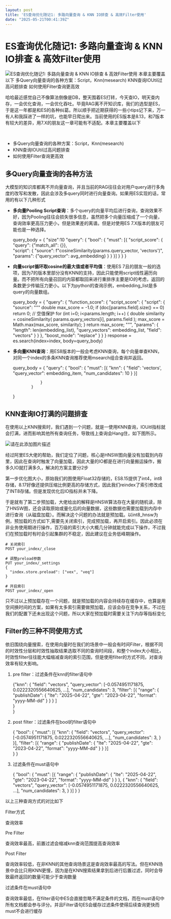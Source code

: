```yaml
---
layout: post
title: 'ES查询优化随记1: 多路向量查询 & KNN IO排查 & 高效Filter使用'
date: "2025-05-21T00:41:39Z"
---
```

ES查询优化随记1: 多路向量查询 & KNN IO排查 & 高效Filter使用
=========================================

![ES查询优化随记1: 多路向量查询 &amp; KNN IO排查 &amp; 高效Filter使用](https://img2024.cnblogs.com/blog/1326688/202505/1326688-20250521083310999-348717162.png) 本章主要覆盖以下 多Query向量查询的各种方案：Script，Knn(mesearch) KNN查询IOUtil过高问题排查 如何使用Filter查询更高效

哈哈最近感觉自己不像算法倒像是DB，整天围着ES打转，今天查IO，明天查内存，一会优化查询，一会优化吞吐。毕竟RAG离不开知识库，我们的选型是ES，于是这一年都是和ES的各种纠葛。所以顺手把近期获得的一些小tips记下来，万一有人和我踩进了一样的坑，也能早日爬出来。当前使用的ES版本是8.13，和7版本有较大的差异，用7.X的朋友这一章可能有不适配。本章主要覆盖以下

​

*   多Query向量查询的各种方案：Script，Knn(mesearch)
*   KNN查询IOUtil过高问题排查
*   如何使用Filter查询更高效

多Query向量查询的各种方法
---------------

大模型的知识库都离不开向量查询，并且当前的RAG往往会对用户query进行多角度的改写和发散，因此会涉及多query同时进行向量查询。如果用ES实现的话，常用的有以下几种形式

*   **多向量Pooling Script查询**：多个query的向量平均后进行查询，查询效果不好，因为Pooling往往会损失很多信息，虽然把多个向量压缩成了一个向量，查询效率更高压力更小，但是效果差的离谱。但是对使用ES 7.X版本的朋友可能也是一种选择。

    query_body = {
        "size":10
        "query": {
                "bool": {
                    "must": [{
                        "script_score": {
                            "query": {"match_all": {}},  
                            "script": {
                                "source": f"cosineSimilarity(params.query_vector, 'vectors')",
                                "params": {"query_vector": avg_embedding}
                            }
                        }
                    }]
                }
            }
    }
    

*   **向量script循环取cosine的最大值或者平均值**：使用ES 7且的朋友一般的选项，因为7的版本里部分没有KNN的支持，因此只能使用script线性遍历向量。而不把所有向量召回的内容都取回来进行重排序主要是IO的考虑，返回的条数更少传输压力更小。以下为python的查询示例，embedding\_list是多query的向量数组。

    query_body = {
        "query": {
            "function_score": {
                "script_score": {
                    "script": {
                        "source": """
                            double max_score = -1.0;
                            if (doc[params.field].size() == 0) return 0; // 空值保护
                            for (int i=0; i<params.length; i++) {
                                double similarity = cosineSimilarity(
                                    params.query_vectors[i], 
                                    params.field
                                );
                                max_score = Math.max(max_score, similarity);
                            }
                            return max_score;
                        """,
                        "params": {
                            "length": len(embedding_list),
                            "query_vectors": embedding_list,
                            "field": "vectors"
                        }
                    }
                },
                "boost_mode": "replace"
            }
        }
    }
    response = es.search(index=index, body=query_body)
    

*   **多向量KNN查询**：用ES8版本的一般会考虑KNN查询，每个向量单查KNN，对同一个index的多条KNN查询推荐使用msearch组合查询并返回。

    query_body = {
        "query": {
                    "bool": {
                        "must": [{
                            "knn": {
                                "field": 'vectors',
                                "query_vector": embedding_item,
                                "num_candidates": 10
                            }
                        }]
    
                    }
                }
    }
    

KNN查询IO打满的问题排查
--------------

在使用以上KNN搜索时，我们遇到一个问题，就是一使用KNN查询，IOUitl指标就会打满，进而影响其他所有查询任务，导致线上查询会Hang住，如下图所示。

![请在此添加图片描述](https://img2024.cnblogs.com/blog/1326688/202505/1326688-20250521083206171-1939673876.png)

经过阿里ES大佬的帮助，我们定位了问题，核心是HNSW图向量没有加载到内存里，因此在查询时触发了向量加载，因此大量的IO都是在进行向量搬运操作，搬多久IO就打满多久，解决的方案主要分2步

第一步优化图大小，原始我们的图使用Float32存储的，ES8.15提供了int4，int8存储，8.17好像还提供压缩比例更高的存储方式，因此我们reindex了索引修改成了INT8存储。但是发现优化后IO指标并未下降。

于是就有了第二步预加载，大佬给出的解释是HNSW算法存在大量的随机读，除了HNSW图，还会读取原始或量化后的向量数据，这些数据也需要加载到内存中进行查询（从磁盘加载）。而解决这个问题的办法就是预加载。以int8\_hnsw为例，预加载的方式如下,需要先关闭索引，完成预加载，再开启索引。因此必须在非业务使用期进行操作，百万级的索引大小大概几分钟就能完成以下操作，不过我们在预加载时有时会引起集群的不稳定，因此建议在业务低峰期操作。

    # 关闭索引
    POST your_index/_close
    
    # 调整preload参数
    PUT your_index/_settings
    {
      "index.store.preload": ["vex", "veq"]
    }
    
    # 开启索引
    POST your_index/_open
    

只不过以上预加载存在一个问题，就是预加载的内容会持续存在缓存中，也算是用空间换时间的方案，如果有太多索引需要做预加载，应该会存在竞争关系，不过在我们的配置下还未出现这个问题，所以大家在预加载时需要关注下内存等指标变化

Filter的三种不同使用方式
---------------

依旧围绕向量搜索，在使用向量时在我们的场景中一般会有时间Filter，根据不同的时效性分层和时效性抽取结果选取不同的查询时间段，和整个index大小相比，时效性filter往往能大幅缩减查询的索引范围，但是使用filter的方式不同，对查询效率有较大影响。

1.  pre filter：过滤条件在knn的filter语句中

    {"knn": {
    		"field": "vectors",
    		"query_vector": [-0.0574951171875, 0.0222320556640625, ...],
    		"num_candidates": 3,
      "filter": [{
          "range": {
              "publishDate": {
                  "lte": "2025-04-22",
                  "gte": "2023-04-22",
                  "format": "yyyy-MM-dd"
              }
          }
      }
    ]	
    	}		
    }
    

1.  post filter：过滤条件在bool的filter语句中

    {
          "bool": {
              "must": [{
                  "knn": {
                     "field": "vectors",
                      "query_vector": [-0.0574951171875, 0.0222320556640625, ...],
                      "num_candidates": 3,
                  }
              }],
              "filter": [{
                  "range": {
                      "publishDate": {
                          "lte": "2025-04-22",
                          "gte": "2023-04-22",
                          "format": "yyyy-MM-dd"
                      }
                  }
              }]	
          }
      }
    

1.  过滤条件在must语句中

    {
          "bool": {
              "must": [{
                  "range": {
                      "publishDate": {
                          "lte": "2025-04-22",
                          "gte": "2023-04-22",
                          "format": "yyyy-MM-dd"
                      }
                  }
              },
            {
                  "knn": {
                     "field": "vectors",
                      "query_vector": [-0.0574951171875, 0.0222320556640625, ...],
                      "num_candidates": 3,
                  }
              }]
          }
      }
    

以上三种查询方式的对比如下

Filter方式

查询效率

Pre Filter

查询效率最高，前置过滤会缩减knn查询范围提高查询效率

Post Filter

查询效率较低，在非KNN的其他查询场景这是查询效率最高的写法。但在KNN场景中会比只用KNN更慢，因为是在KNN搜索结果拿到后进行后置过滤，同时会导致最终返回的数量可能少于查询数量

过滤条件在must语句中

查询效率最低，在filter语句中ES会直接忽略不满足条件的文档，而在must语句中所有文档都会参与评分。并且Filter语句ES会缓存过滤条件使得后续查询更快而must不会进行缓存